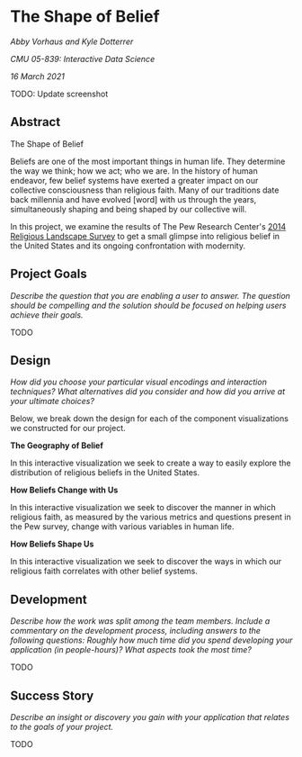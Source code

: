 # The Shape of Belief

_Abby Vorhaus and Kyle Dotterrer_

_CMU 05-839: Interactive Data Science_

_16 March 2021_

TODO: Update screenshot

## Abstract

The Shape of Belief

Beliefs are one of the most important things in human life. They determine the way we think; how we act; who we are. In the history of human endeavor, few belief systems have exerted a greater impact on our collective consciousness than religious faith. Many of our traditions date back millennia and have evolved [word] with us through the years, simultaneously shaping and being shaped by our collective will. 

In this project, we examine the results of The Pew Research Center's [2014 Religious Landscape Survey](https://www.pewforum.org/2015/05/12/americas-changing-religious-landscape/) to get a small glimpse into religious belief in the United States and its ongoing confrontation with modernity.

## Project Goals

_Describe the question that you are enabling a user to answer. The question should be compelling and the solution should be focused on helping users achieve their goals._

TODO

## Design

_How did you choose your particular visual encodings and interaction techniques? What alternatives did you consider and how did you arrive at your ultimate choices?_

Below, we break down the design for each of the component visualizations we constructed for our project.

**The Geography of Belief**

In this interactive visualization we seek to create a way to easily explore the distribution of religious beliefs in the United States.

**How Beliefs Change with Us**

In this interactive visualization we seek to discover the manner in which religious faith, as measured by the various metrics and questions present in the Pew survey, change with various variables in human life.

**How Beliefs Shape Us**

In this interactive visualization we seek to discover the ways in which our religious faith correlates with other belief systems.

## Development

_Describe how the work was split among the team members. Include a commentary on the development process, including answers to the following questions: Roughly how much time did you spend developing your application (in people-hours)? What aspects took the most time?_

TODO

## Success Story

_Describe an insight or discovery you gain with your application that relates to the goals of your project._

TODO
